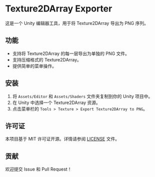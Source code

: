 # Texture2DArray Exporter

这是一个 Unity 编辑器工具，用于将 Texture2DArray 导出为 PNG 序列。

## 功能
- 支持将 Texture2DArray 的每一层导出为单独的 PNG 文件。
- 支持压缩格式的 Texture2DArray。
- 提供简单的菜单操作。

## 安装
1. 将 `Assets/Editor` 和 `Assets/Shaders` 文件夹复制到你的 Unity 项目中。
2. 在 Unity 中选择一个 Texture2DArray 资源。
3. 点击菜单栏的 `Tools > Texture > Export Texture2DArray to PNG`。



## 许可证
本项目基于 MIT 许可证开源。详情请参阅 [LICENSE](LICENSE) 文件。

## 贡献
欢迎提交 Issue 和 Pull Request！
